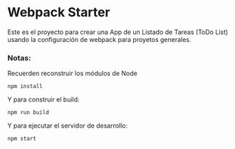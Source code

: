 # Webpack Starter

Este es el proyecto para crear una App de un Listado de Tareas (ToDo List) usando la configuración de webpack para proyetos generales.

### Notas:

Recuerden reconstruir los módulos de Node

```
npm install
```

Y para construir el build:

```
npm run build
```

Y para ejecutar el servidor de desarrollo:

```
npm start
```
